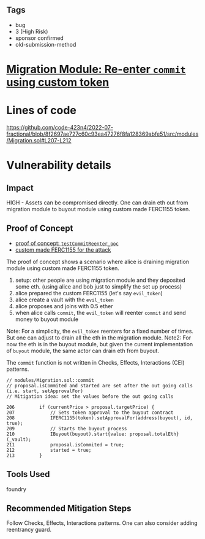 ## Tags

- bug
- 3 (High Risk)
- sponsor confirmed
- old-submission-method

# [Migration Module: Re-enter `commit` using custom token](https://github.com/code-423n4/2022-07-fractional-findings/issues/576) 

# Lines of code

https://github.com/code-423n4/2022-07-fractional/blob/8f2697ae727c60c93ea47276f8fa128369abfe51/src/modules/Migration.sol#L207-L212


# Vulnerability details

## Impact

HIGH - Assets can be compromised directly.
One can drain eth out from migration module to buyout module using custom made FERC1155 token.

## Proof of Concept

- [proof of concept: `testCommitReenter_poc`](https://gist.github.com/zzzitron/24c02e069b428f7a95ebc6c931e29b4e#file-2022-07-fractionalv2-poc-modules-t-sol-L283-L339)
- [custom made FERC1155 for the attack](https://gist.github.com/zzzitron/24c02e069b428f7a95ebc6c931e29b4e#file-2022-07-fractionalv2-poc-modules-t-sol-L6-L63)

The proof of concept shows a scenario where alice is draining migration module using custom made FERC1155 token.

1. setup: other people are using migration module and they deposited some eth. (using alice and bob just to simplify the set up process)
2. alice prepared the custom FERC1155 (let's say `evil_token`)
3. alice create a vault with the `evil_token`
4. alice proposes and joins with 0.5 ether
5. when alice calls `commit`, the `evil_token` will reenter `commit` and send money to buyout module

Note: For a simplicity, the `evil_token` reenters for a fixed number of times. But one can adjust to drain all the eth in the migration module.
Note2: For now the eth is in the buyout module, but given the current implementation of `buyout` module, the same actor can drain eth from buyout.

The `commit` function is not written in Checks, Effects, Interactions (CEI) patterns. 

```solidity
// modules/Migration.sol::commit
// proposal.isCommited and started are set after the out going calls (i.e. start, setApprovalFor)
// Mitigation idea: set the values before the out going calls

206         if (currentPrice > proposal.targetPrice) {
207             // Sets token approval to the buyout contract
208             IFERC1155(token).setApprovalFor(address(buyout), id, true);
209             // Starts the buyout process
210             IBuyout(buyout).start{value: proposal.totalEth}(_vault);
211             proposal.isCommited = true;
212             started = true;
213         }
```

## Tools Used

foundry

## Recommended Mitigation Steps

Follow Checks, Effects, Interactions patterns. One can also consider adding reentrancy guard.





